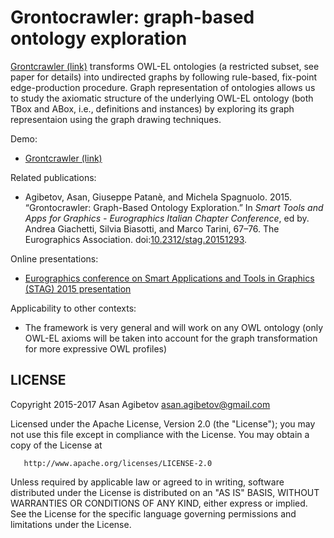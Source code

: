 # Grontocrawler: graph-based ontology exploration

[Grontcrawler (link)][grontocrawler] transforms OWL-EL ontologies (a restricted
subset, see paper for details) into undirected graphs by following rule-based,
fix-point edge-production procedure. Graph representation of ontologies allows
us to study the axiomatic structure of the underlying OWL-EL ontology (both
TBox and ABox, i.e., definitions and instances) by exploring its graph
representaion using the graph drawing techniques.

Demo:

* [Grontcrawler (link)][grontocrawler]

Related publications:

* Agibetov, Asan, Giuseppe Patanè, and Michela Spagnuolo. 2015.  “Grontocrawler: Graph-Based Ontology Exploration.” In *Smart Tools and Apps for Graphics - Eurographics Italian Chapter Conference*, ed by. Andrea Giachetti, Silvia Biasotti, and Marco Tarini, 67–76. The Eurographics Association.  doi:[10.2312/stag.20151293](https://doi.org/10.2312/stag.20151293).

Online presentations:

* [Eurographics conference on Smart Applications and Tools in Graphics (STAG) 2015 presentation][stag2015]

Applicability to other contexts:

* The framework is very general and will work on any OWL ontology (only OWL-EL axioms will be taken into account for the graph transformation for more expressive OWL profiles)

## LICENSE

   Copyright 2015-2017 Asan Agibetov <asan.agibetov@gmail.com>

   Licensed under the Apache License, Version 2.0 (the "License");
   you may not use this file except in compliance with the License.
   You may obtain a copy of the License at

       http://www.apache.org/licenses/LICENSE-2.0

   Unless required by applicable law or agreed to in writing, software
   distributed under the License is distributed on an "AS IS" BASIS,
   WITHOUT WARRANTIES OR CONDITIONS OF ANY KIND, either express or implied.
   See the License for the specific language governing permissions and
   limitations under the License.


[grontocrawler]: http://grontocrawler.plumdeq.xyz
[stag2015]: http://asan.agibetov.me/talks/stag2015
